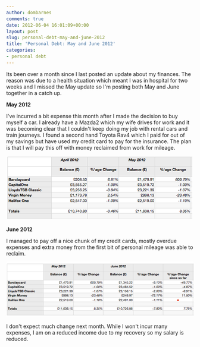 ```yaml
---
author: dombarnes
comments: true
date: 2012-06-04 16:01:09+00:00
layout: post
slug: personal-debt-may-and-june-2012
title: 'Personal Debt: May and June 2012'
categories:
- personal debt
---
```


Its been over a month since I last posted an update about my finances. The reason was due to a health situation which meant I was in hospital for two weeks and I missed the May update so I'm posting both May and June together in a catch up.

**May 2012**  

I've incurred a bit expense this month after I made the decision to buy myself a car. I already have a Mazda2 which my wife drives for work and it was becoming clear that I couldn't keep doing my job with rental cars and train journeys. I found a second hand Toyota Rav4 which I paid for out of my savings but have used my credit card to pay for the insurance. The plan is that I will pay this off with money reclaimed from work for mileage.

![](/assets/images/personal_debt/debt-may-2012.png)

**June 2012**  

I managed to pay off a nice chunk of my credit cards, mostly overdue expenses and extra money from the first bit of personal mileage was able to reclaim.

![](/assets/images/personal_debt/debt-june-2012.png)

I don't expect much change next month. While I won't incur many expenses, I am on a reduced income due to my recovery so my salary is reduced.
